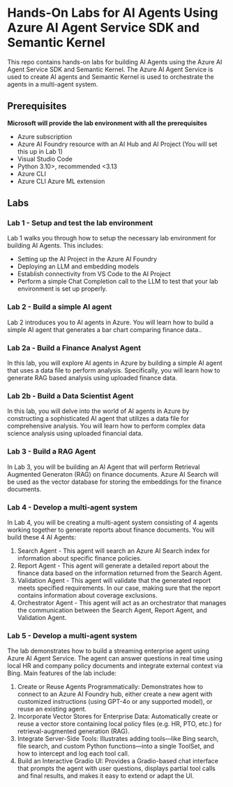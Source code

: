 # Hands-On Labs for AI Agents Using Azure AI Agent Service SDK and Semantic Kernel

This repo contains hands-on labs for building AI Agents using the Azure AI Agent Service SDK and Semantic Kernel. The Azure AI Agent Service is used to create AI agents and Semantic Kernel is used to orchestrate the agents in a multi-agent system. 

## Prerequisites
**Microsoft will provide the lab environment with all the prerequisites**
* Azure subscription
* Azure AI Foundry resource with an AI Hub and AI Project (You will set this up in Lab 1)
* Visual Studio Code
* Python 3.10>, recommended <3.13
* Azure CLI
* Azure CLI Azure ML extension

## Labs

### Lab 1 - Setup and test the lab environment
Lab 1 walks you through how to setup the necessary lab environment for building AI Agents. This includes:
* Setting up the AI Project in the Azure AI Foundry
* Deploying an LLM and embedding models
* Establish connectivity from VS Code to the AI Project
* Perform a simple Chat Completion call to the LLM to test that your lab environment is set up properly. 

### Lab 2 - Build a simple AI agent
Lab 2 introduces you to AI agents in Azure. You will learn how to build a simple AI agent that generates a bar chart comparing finance data..

### Lab 2a - Build a Finance Analyst Agent
In this lab, you will explore AI agents in Azure by building a simple AI agent that uses a data file to perform analysis. Specifically, you will learn how to generate RAG based analysis using uploaded finance data.

### Lab 2b - Build a Data Scientist Agent
In this lab, you will delve into the world of AI agents in Azure by constructing a sophisticated AI agent that utilizes a data file for comprehensive analysis. You will learn how to perform complex data science analysis using uploaded financial data.

### Lab 3 - Build a RAG Agent
In Lab 3, you will be building an AI Agent that will perform Retrieval Augmented Generaton (RAG) on finance documents. Azure AI Search will be used as the vector database for storing the embeddings for the finance documents.

### Lab 4 - Develop a multi-agent system
In Lab 4, you will be creating a multi-agent system consisting of 4 agents working together to generate reports about finance documents. You will build these 4 AI Agents:
1. Search Agent - This agent will search an Azure AI Search index for information about specific finance policies.
2. Report Agent - This agent will generate a detailed report about the finance data based on the information returned from the Search Agent.
3. Validation Agent - This agent will validate that the generated report meets specified requirements. In our case, making sure that the report contains information about coverage exclusions.
4. Orchestrator Agent - This agent will act as an orchestrator that manages the communication between the Search Agent, Report Agent, and Validation Agent.


### Lab 5 - Develop a multi-agent system 
The lab demonstrates how to build a streaming enterprise agent using Azure AI Agent Service. The agent can answer questions in real time using local HR and company policy documents and integrate external context via Bing. Main features of the lab include:
1. Create or Reuse Agents Programmatically: Demonstrates how to connect to an Azure AI Foundry hub, either create a new agent with customized instructions (using GPT-4o or any supported model), or reuse an existing agent.
2. Incorporate Vector Stores for Enterprise Data: Automatically create or reuse a vector store containing local policy files (e.g. HR, PTO, etc.) for retrieval-augmented generation (RAG).
3. Integrate Server-Side Tools: Illustrates adding tools—like Bing search, file search, and custom Python functions—into a single ToolSet, and how to intercept and log each tool call.
4. Build an Interactive Gradio UI: Provides a Gradio-based chat interface that prompts the agent with user questions, displays partial tool calls and final results, and makes it easy to extend or adapt the UI.
